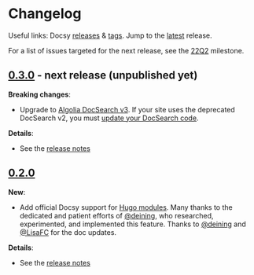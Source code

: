 # Changelog

Useful links: Docsy [releases][] & [tags][]. Jump to the [latest][] release.

For a list of issues targeted for the next release, see the [22Q2][] milestone.

## [0.3.0][] - next release (unpublished yet)

**Breaking changes**:

- Upgrade to [Algolia DocSearch v3](https://docsearch.algolia.com/docs/DocSearch-v3).
  If your site uses the deprecated DocSearch v2, you must 
  [update your DocSearch code](https://docsearch.algolia.com/docs/migrating-from-v2).

**Details**:

- See the [release notes][0.3.0]

## [0.2.0][]

**New**:

- Add official Docsy support for [Hugo modules][]. Many thanks to the dedicated and
  patient efforts of [@deining][], who researched, experimented, and implemented
  this feature. Thanks to [@deining][] and [@LisaFC][] for the doc updates.

**Details**:

- See the [release notes][0.2.0]


[@deining]: https://github.com/deining
[@LisaFC]: https://github.com/LisaFC
[0.2.0]: https://github.com/google/docsy/releases/v0.2.0
[0.3.0]: https://github.com/google/docsy/releases/v0.3.0
[22Q2]: https://github.com/google/docsy/milestone/3
[Hugo modules]: https://gohugo.io/hugo-modules/
[latest]: https://github.com/google/docsy/releases/latest
[releases]: https://github.com/google/docsy/releases
[tags]: https://github.com/google/docsy/tags
